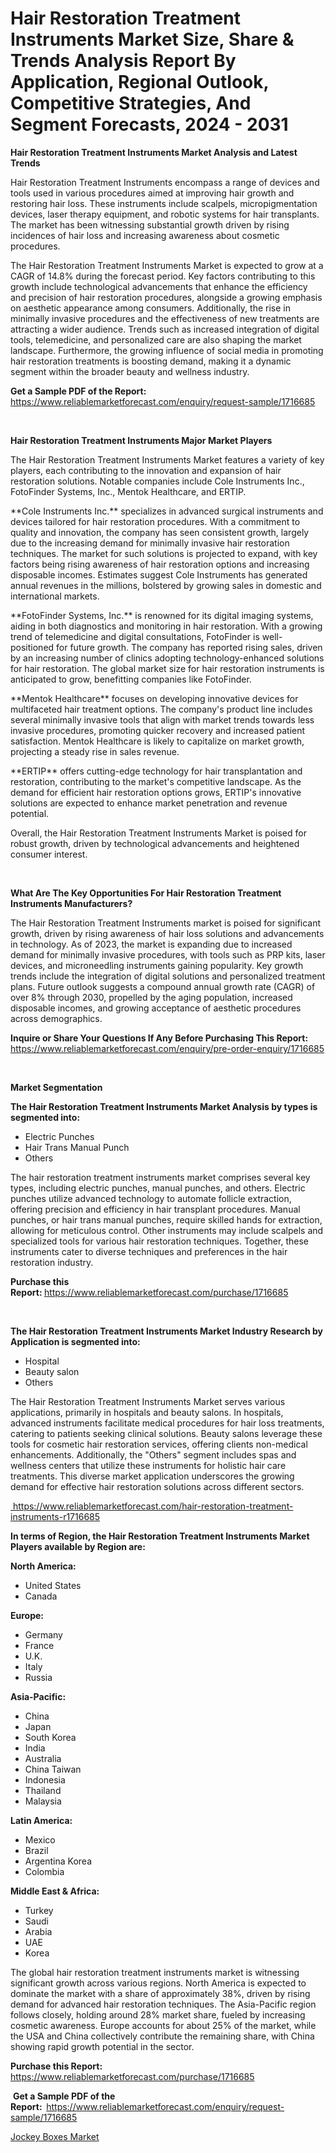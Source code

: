 <p><h1>Hair Restoration Treatment Instruments Market Size, Share & Trends Analysis Report By Application, Regional Outlook, Competitive Strategies, And Segment Forecasts, 2024 - 2031</h1></p><p><strong>Hair Restoration Treatment Instruments Market Analysis and Latest Trends</strong></p>
<p><p>Hair Restoration Treatment Instruments encompass a range of devices and tools used in various procedures aimed at improving hair growth and restoring hair loss. These instruments include scalpels, micropigmentation devices, laser therapy equipment, and robotic systems for hair transplants. The market has been witnessing substantial growth driven by rising incidences of hair loss and increasing awareness about cosmetic procedures. </p><p>The Hair Restoration Treatment Instruments Market is expected to grow at a CAGR of 14.8% during the forecast period. Key factors contributing to this growth include technological advancements that enhance the efficiency and precision of hair restoration procedures, alongside a growing emphasis on aesthetic appearance among consumers. Additionally, the rise in minimally invasive procedures and the effectiveness of new treatments are attracting a wider audience. Trends such as increased integration of digital tools, telemedicine, and personalized care are also shaping the market landscape. Furthermore, the growing influence of social media in promoting hair restoration treatments is boosting demand, making it a dynamic segment within the broader beauty and wellness industry.</p></p>
<p><strong>Get a Sample PDF of the Report:&nbsp;</strong> <a href="https://www.reliablemarketforecast.com/enquiry/request-sample/1716685?utm_campaign=1130&utm_medium=2&utm_source=Github&utm_content=ia&utm_term=28122024&utm_id=hair-restoration-treatment-instruments">https://www.reliablemarketforecast.com/enquiry/request-sample/1716685</a></p>
<p>&nbsp;</p>
<p><strong>Hair Restoration Treatment Instruments Major Market Players</strong></p>
<p><p>The Hair Restoration Treatment Instruments Market features a variety of key players, each contributing to the innovation and expansion of hair restoration solutions. Notable companies include Cole Instruments Inc., FotoFinder Systems, Inc., Mentok Healthcare, and ERTIP.</p><p>**Cole Instruments Inc.** specializes in advanced surgical instruments and devices tailored for hair restoration procedures. With a commitment to quality and innovation, the company has seen consistent growth, largely due to the increasing demand for minimally invasive hair restoration techniques. The market for such solutions is projected to expand, with key factors being rising awareness of hair restoration options and increasing disposable incomes. Estimates suggest Cole Instruments has generated annual revenues in the millions, bolstered by growing sales in domestic and international markets.</p><p>**FotoFinder Systems, Inc.** is renowned for its digital imaging systems, aiding in both diagnostics and monitoring in hair restoration. With a growing trend of telemedicine and digital consultations, FotoFinder is well-positioned for future growth. The company has reported rising sales, driven by an increasing number of clinics adopting technology-enhanced solutions for hair restoration. The global market size for hair restoration instruments is anticipated to grow, benefitting companies like FotoFinder.</p><p>**Mentok Healthcare** focuses on developing innovative devices for multifaceted hair treatment options. The company's product line includes several minimally invasive tools that align with market trends towards less invasive procedures, promoting quicker recovery and increased patient satisfaction. Mentok Healthcare is likely to capitalize on market growth, projecting a steady rise in sales revenue.</p><p>**ERTIP** offers cutting-edge technology for hair transplantation and restoration, contributing to the market's competitive landscape. As the demand for efficient hair restoration options grows, ERTIP's innovative solutions are expected to enhance market penetration and revenue potential.</p><p>Overall, the Hair Restoration Treatment Instruments Market is poised for robust growth, driven by technological advancements and heightened consumer interest.</p></p>
<p>&nbsp;</p>
<p><strong>What Are The Key Opportunities For Hair Restoration Treatment Instruments Manufacturers?</strong></p>
<p><p>The Hair Restoration Treatment Instruments market is poised for significant growth, driven by rising awareness of hair loss solutions and advancements in technology. As of 2023, the market is expanding due to increased demand for minimally invasive procedures, with tools such as PRP kits, laser devices, and microneedling instruments gaining popularity. Key growth trends include the integration of digital solutions and personalized treatment plans. Future outlook suggests a compound annual growth rate (CAGR) of over 8% through 2030, propelled by the aging population, increased disposable incomes, and growing acceptance of aesthetic procedures across demographics.</p></p>
<p><strong>Inquire or Share Your Questions If Any Before Purchasing This Report:</strong> <a href="https://www.reliablemarketforecast.com/enquiry/pre-order-enquiry/1716685?utm_campaign=1130&utm_medium=2&utm_source=Github&utm_content=ia&utm_term=28122024&utm_id=hair-restoration-treatment-instruments">https://www.reliablemarketforecast.com/enquiry/pre-order-enquiry/1716685</a></p>
<p>&nbsp;</p>
<p><strong>Market Segmentation</strong></p>
<p><strong>The Hair Restoration Treatment Instruments Market Analysis by types is segmented into:</strong></p>
<p><ul><li>Electric Punches</li><li>Hair Trans Manual Punch</li><li>Others</li></ul></p>
<p><p>The hair restoration treatment instruments market comprises several key types, including electric punches, manual punches, and others. Electric punches utilize advanced technology to automate follicle extraction, offering precision and efficiency in hair transplant procedures. Manual punches, or hair trans manual punches, require skilled hands for extraction, allowing for meticulous control. Other instruments may include scalpels and specialized tools for various hair restoration techniques. Together, these instruments cater to diverse techniques and preferences in the hair restoration industry.</p></p>
<p><strong>Purchase this Report:&nbsp;</strong><a href="https://www.reliablemarketforecast.com/purchase/1716685?utm_campaign=1130&utm_medium=2&utm_source=Github&utm_content=ia&utm_term=28122024&utm_id=hair-restoration-treatment-instruments">https://www.reliablemarketforecast.com/purchase/1716685</a></p>
<p>&nbsp;</p>
<p><strong>The Hair Restoration Treatment Instruments Market Industry Research by Application is segmented into:</strong></p>
<p><ul><li>Hospital</li><li>Beauty salon</li><li>Others</li></ul></p>
<p><p>The Hair Restoration Treatment Instruments Market serves various applications, primarily in hospitals and beauty salons. In hospitals, advanced instruments facilitate medical procedures for hair loss treatments, catering to patients seeking clinical solutions. Beauty salons leverage these tools for cosmetic hair restoration services, offering clients non-medical enhancements. Additionally, the "Others" segment includes spas and wellness centers that utilize these instruments for holistic hair care treatments. This diverse market application underscores the growing demand for effective hair restoration solutions across different sectors.</p></p>
<p><a href="https://www.reliablemarketforecast.com/hair-restoration-treatment-instruments-r1716685?utm_campaign=1130&utm_medium=2&utm_source=Github&utm_content=ia&utm_term=28122024&utm_id=hair-restoration-treatment-instruments">&nbsp;https://www.reliablemarketforecast.com/hair-restoration-treatment-instruments-r1716685</a></p>
<p><strong>In terms of Region, the Hair Restoration Treatment Instruments Market Players available by Region are:</strong></p>
<p>
    <p> <strong> North America: </strong>
        <ul>
            <li>United States</li>
            <li>Canada</li>
        </ul>
        </p> 
    <p> <strong> Europe: </strong>
        <ul>
            <li>Germany</li>
            <li>France</li>
            <li>U.K.</li>
            <li>Italy</li>
            <li>Russia</li>
        </ul>
        </p> 
    <p> <strong> Asia-Pacific: </strong>
        <ul>
            <li>China</li>
            <li>Japan</li>
            <li>South Korea</li>
            <li>India</li>
            <li>Australia</li>
            <li>China Taiwan</li>
            <li>Indonesia</li>
            <li>Thailand</li>
            <li>Malaysia</li>
        </ul>
        </p> 
    <p> <strong> Latin America: </strong>
        <ul>
            <li>Mexico</li>
            <li>Brazil</li>
            <li>Argentina Korea</li>
            <li>Colombia</li>
        </ul>
        </p> 
    <p> <strong> Middle East & Africa: </strong>
        <ul>
            <li>Turkey</li>
            <li>Saudi</li>
            <li>Arabia</li>
            <li>UAE</li>
            <li>Korea</li>
        </ul>
    </p>
    </p>
<p><p>The global hair restoration treatment instruments market is witnessing significant growth across various regions. North America is expected to dominate the market with a share of approximately 38%, driven by rising demand for advanced hair restoration techniques. The Asia-Pacific region follows closely, holding around 28% market share, fueled by increasing cosmetic awareness. Europe accounts for about 25% of the market, while the USA and China collectively contribute the remaining share, with China showing rapid growth potential in the sector.</p></p>
<p><strong>Purchase this Report: </strong><a href="https://www.reliablemarketforecast.com/purchase/1716685?utm_campaign=1130&utm_medium=2&utm_source=Github&utm_content=ia&utm_term=28122024&utm_id=hair-restoration-treatment-instruments">https://www.reliablemarketforecast.com/purchase/1716685</a></p>
<p>&nbsp;<strong>Get a Sample PDF of the Report:&nbsp;&nbsp;</strong><a href="https://www.reliablemarketforecast.com/enquiry/request-sample/1716685?utm_campaign=1130&utm_medium=2&utm_source=Github&utm_content=ia&utm_term=28122024&utm_id=hair-restoration-treatment-instruments">https://www.reliablemarketforecast.com/enquiry/request-sample/1716685</a></p>
<p><strong></strong></p>
<p><p><a href="https://github.com/RickHolmes3/Market-Research-Report-List-7/blob/main/jockey-boxes-market.md?utm_campaign=1130&utm_medium=2&utm_source=Github&utm_content=ia&utm_term=28122024&utm_id=hair-restoration-treatment-instruments">Jockey Boxes Market</a></p></p>